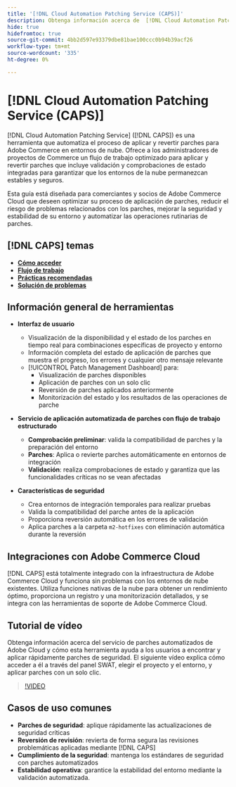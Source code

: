 ```yaml
---
title: '[!DNL Cloud Automation Patching Service (CAPS)]'
description: Obtenga información acerca de  [!DNL Cloud Automation Patching Service (CAPS)], sus usos, cómo tener acceso a él y prácticas recomendadas para aplicar parches automatizados
hide: true
hidefromtoc: true
source-git-commit: 4bb2d597e93379dbe81bae100ccc0b94b39acf26
workflow-type: tm+mt
source-wordcount: '335'
ht-degree: 0%

---
```


# [!DNL Cloud Automation Patching Service (CAPS)]

[!DNL Cloud Automation Patching Service] ([!DNL CAPS]) es una herramienta que automatiza el proceso de aplicar y revertir parches para Adobe Commerce en entornos de nube. Ofrece a los administradores de proyectos de Commerce un flujo de trabajo optimizado para aplicar y revertir parches que incluye validación y comprobaciones de estado integradas para garantizar que los entornos de la nube permanezcan estables y seguros.

Esta guía está diseñada para comerciantes y socios de Adobe Commerce Cloud que deseen optimizar su proceso de aplicación de parches, reducir el riesgo de problemas relacionados con los parches, mejorar la seguridad y estabilidad de su entorno y automatizar las operaciones rutinarias de parches.

## [!DNL CAPS] temas

* **[Cómo acceder](access.md)**
* **[Flujo de trabajo](workflow.md)**
* **[Prácticas recomendadas](best-practices.md)**
* **[Solución de problemas](troubleshooting.md)**

## Información general de herramientas

* **Interfaz de usuario**
   * Visualización de la disponibilidad y el estado de los parches en tiempo real para combinaciones específicas de proyecto y entorno
   * Información completa del estado de aplicación de parches que muestra el progreso, los errores y cualquier otro mensaje relevante
   * [!UICONTROL Patch Management Dashboard] para:
      * Visualización de parches disponibles
      * Aplicación de parches con un solo clic
      * Reversión de parches aplicados anteriormente
      * Monitorización del estado y los resultados de las operaciones de parche

* **Servicio de aplicación automatizada de parches con flujo de trabajo estructurado**
   * **Comprobación preliminar**: valida la compatibilidad de parches y la preparación del entorno
   * **Parches**: Aplica o revierte parches automáticamente en entornos de integración
   * **Validación**: realiza comprobaciones de estado y garantiza que las funcionalidades críticas no se vean afectadas

* **Características de seguridad**
   * Crea entornos de integración temporales para realizar pruebas
   * Valida la compatibilidad del parche antes de la aplicación
   * Proporciona reversión automática en los errores de validación
   * Aplica parches a la carpeta `m2-hotfixes` con eliminación automática durante la reversión

## Integraciones con Adobe Commerce Cloud

[!DNL CAPS] está totalmente integrado con la infraestructura de Adobe Commerce Cloud y funciona sin problemas con los entornos de nube existentes. Utiliza funciones nativas de la nube para obtener un rendimiento óptimo, proporciona un registro y una monitorización detallados, y se integra con las herramientas de soporte de Adobe Commerce Cloud.

## Tutorial de vídeo

Obtenga información acerca del servicio de parches automatizados de Adobe Cloud y cómo esta herramienta ayuda a los usuarios a encontrar y aplicar rápidamente parches de seguridad. El siguiente vídeo explica cómo acceder a él a través del panel SWAT, elegir el proyecto y el entorno, y aplicar parches con un solo clic.

>[!VIDEO](https://video.tv.adobe.com/v/3476247/?learn=on&enablevpops)

## Casos de uso comunes

* **Parches de seguridad**: aplique rápidamente las actualizaciones de seguridad críticas
* **Reversión de revisión**: revierta de forma segura las revisiones problemáticas aplicadas mediante [!DNL CAPS]
* **Cumplimiento de la seguridad**: mantenga los estándares de seguridad con parches automatizados
* **Estabilidad operativa**: garantice la estabilidad del entorno mediante la validación automatizada.

